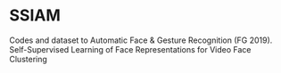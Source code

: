 # SSIAM
Codes and dataset to Automatic Face &amp; Gesture Recognition (FG 2019). Self-Supervised Learning of Face Representations for Video Face Clustering
